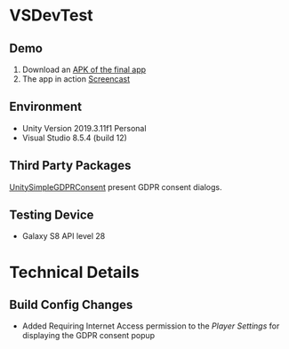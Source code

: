 # VSDevTest

## Demo 
1. Download an [APK of the final app](https://mega.nz/file/5JpCCCZb#_T0xITKFA8FN7kIUzjg809Yzf_ifA0Rv5OXBebouvx8)
2. The app in action [Screencast](https://www.youtube.com/watch?v=9rnjrWua6kg&feature=youtu.be)


## Environment
* Unity Version 2019.3.11f1 Personal
* Visual Studio 8.5.4 (build 12)


## Third Party Packages
[UnitySimpleGDPRConsent](https://github.com/yasirkula/UnitySimpleGDPRConsent) present GDPR consent dialogs.


## Testing Device
- Galaxy S8 API level 28


# Technical Details
## Build Config Changes
- Added Requiring Internet Access permission to the _Player Settings_ for displaying the GDPR consent popup
  
  



